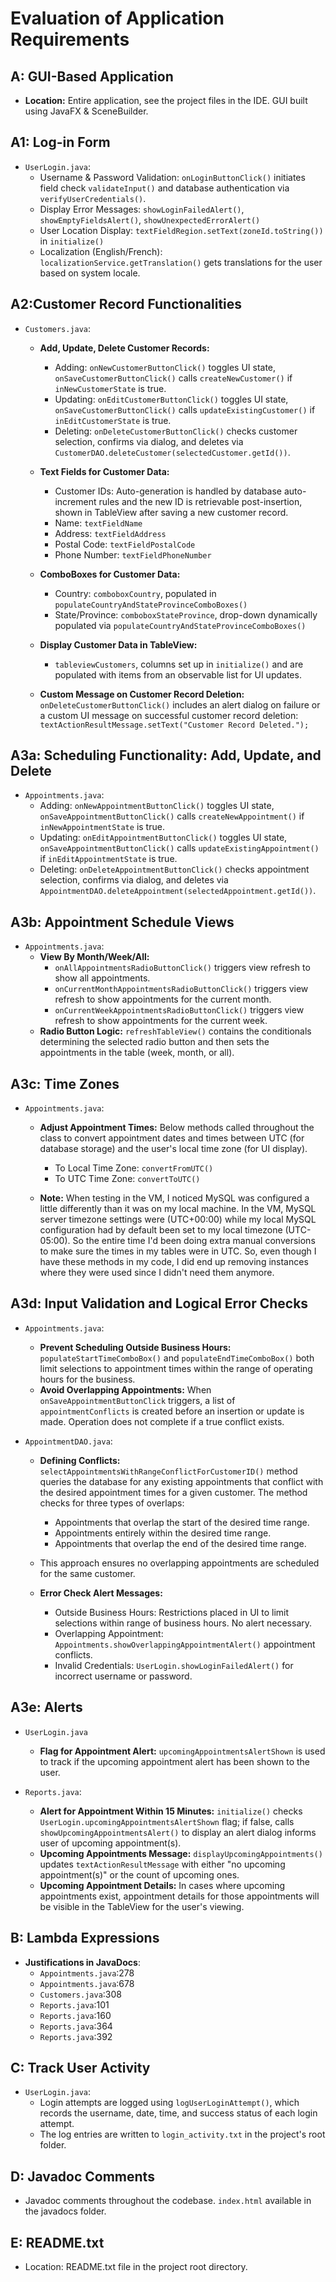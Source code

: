 # Evaluation of Application Requirements

## A: GUI-Based Application
- **Location:** Entire application, see the project files in the IDE. GUI built using JavaFX & SceneBuilder.

## A1: Log-in Form
- `UserLogin.java`:
  - Username & Password Validation: `onLoginButtonClick()` initiates field check `validateInput()` and database authentication via `verifyUserCredentials()`.
  - Display Error Messages: `showLoginFailedAlert()`, `showEmptyFieldsAlert()`, `showUnexpectedErrorAlert()`
  - User Location Display: `textFieldRegion.setText(zoneId.toString())` in `initialize()`
  - Localization (English/French): `localizationService.getTranslation()` gets translations for the user based on system locale.


## A2:Customer Record Functionalities

- `Customers.java`:
  - **Add, Update, Delete Customer Records:**
    - Adding: `onNewCustomerButtonClick()` toggles UI state, `onSaveCustomerButtonClick()` calls `createNewCustomer()` if `inNewCustomerState` is true.
    - Updating: `onEditCustomerButtonClick()` toggles UI state, `onSaveCustomerButtonClick()` calls `updateExistingCustomer()` if `inEditCustomerState` is true.
    - Deleting: `onDeleteCustomerButtonClick()` checks customer selection, confirms via dialog, and deletes via `CustomerDAO.deleteCustomer(selectedCustomer.getId())`.

  - **Text Fields for Customer Data:**
    - Customer IDs: Auto-generation is handled by database auto-increment rules and the new ID is retrievable post-insertion, shown in TableView after saving a new customer record.
    - Name: `textFieldName`
    - Address: `textFieldAddress`
    - Postal Code: `textFieldPostalCode`
    - Phone Number: `textFieldPhoneNumber`

  - **ComboBoxes for Customer Data:**
    - Country: `comboboxCountry`, populated in `populateCountryAndStateProvinceComboBoxes()`
    - State/Province: `comboboxStateProvince`, drop-down dynamically populated via `populateCountryAndStateProvinceComboBoxes()`

  - **Display Customer Data in TableView:**
    - `tableviewCustomers`, columns set up in `initialize()` and are populated with items from an observable list for UI updates.

  - **Custom Message on Customer Record Deletion:** `onDeleteCustomerButtonClick()` includes an alert dialog on failure or a custom UI message on successful customer record deletion: `textActionResultMessage.setText("Customer Record Deleted.");`


## A3a: Scheduling Functionality: Add, Update, and Delete

- `Appointments.java`:
    - Adding: `onNewAppointmentButtonClick()` toggles UI state, `onSaveAppointmentButtonClick()` calls `createNewAppointment()` if `inNewAppointmentState` is true.
    - Updating: `onEditAppointmentButtonClick()` toggles UI state, `onSaveAppointmentButtonClick()` calls `updateExistingAppointment()` if `inEditAppointmentState` is true.
    - Deleting: `onDeleteAppointmentButtonClick()` checks appointment selection, confirms via dialog, and deletes via `AppointmentDAO.deleteAppointment(selectedAppointment.getId())`.

## A3b: Appointment Schedule Views

- `Appointments.java`:
    - **View By Month/Week/All:**
        - `onAllAppointmentsRadioButtonClick()` triggers view refresh to show all appointments.
        - `onCurrentMonthAppointmentsRadioButtonClick()` triggers view refresh to show appointments for the current month.
        - `onCurrentWeekAppointmentsRadioButtonClick()` triggers view refresh to show appointments for the current week.
    - **Radio Button Logic:** `refreshTableView()` contains the conditionals determining the selected radio button and then sets the appointments in the table (week, month, or all).

## A3c: Time Zones

- `Appointments.java`:
    - **Adjust Appointment Times:** Below methods called throughout the class to convert appointment dates and times between UTC (for database storage) and the user's local time zone (for UI display). 
      - To Local Time Zone: `convertFromUTC()`
      - To UTC Time Zone: `convertToUTC()`

    - **Note:** When testing in the VM, I noticed MySQL was configured a little differently than it was on my local machine. In the VM, MySQL server timezone settings were (UTC+00:00) while my local MySQL configuration had by default been set to my local timezone (UTC-05:00). So the entire time I'd been doing extra manual conversions to make sure the times in my tables were in UTC. So, even though I have these methods in my code, I did end up removing instances where they were used since I didn't need them anymore.

## A3d: Input Validation and Logical Error Checks

- `Appointments.java`:
    - **Prevent Scheduling Outside Business Hours:** `populateStartTimeComboBox()` and `populateEndTimeComboBox()` both limit selections to appointment times within the range of operating hours for the business. 
    - **Avoid Overlapping Appointments:** When `onSaveAppointmentButtonClick` triggers, a list of `appointmentConflicts` is created before an insertion or update is made. Operation does not complete if a true conflict exists.


- `AppointmentDAO.java`:
  - **Defining Conflicts:** `selectAppointmentsWithRangeConflictForCustomerID()` method queries the database for any existing appointments that conflict with the desired appointment times for a given customer. The method checks for three types of overlaps:
    - Appointments that overlap the start of the desired time range.
    - Appointments entirely within the desired time range.
    - Appointments that overlap the end of the desired time range.
  - This approach ensures no overlapping appointments are scheduled for the same customer.


  - **Error Check Alert Messages:**
    - Outside Business Hours: Restrictions placed in UI to limit selections within range of business hours. No alert necessary.
    - Overlapping Appointment: `Appointments.showOverlappingAppointmentAlert()` appointment conflicts.
    - Invalid Credentials: `UserLogin.showLoginFailedAlert()` for incorrect username or password.


## A3e: Alerts
- `UserLogin.java` 
    - **Flag for Appointment Alert:** `upcomingAppointmentsAlertShown` is used to track if the upcoming appointment alert has been shown to the user.


- `Reports.java`:
    - **Alert for Appointment Within 15 Minutes:** `initialize()` checks `UserLogin.upcomingAppointmentsAlertShown` flag; if false, calls `showUpcomingAppointmentsAlert()` to display an alert dialog informs user of upcoming appointment(s).
    - **Upcoming Appointments Message:** `displayUpcomingAppointments()` updates `textActionResultMessage` with either "no upcoming appointment(s)" or the count of upcoming ones.
    - **Upcoming Appointment Details:** In cases where upcoming appointments exist, appointment details for those appointments will be visible in the TableView for the user's viewing.


## B: Lambda Expressions
- **Justifications in JavaDocs**:
    - `Appointments.java`:278
    - `Appointments.java`:678
    - `Customers.java`:308
    - `Reports.java`:101
    - `Reports.java`:160
    - `Reports.java`:364
    - `Reports.java`:392

## C: Track User Activity

- `UserLogin.java`:
    - Login attempts are logged using `logUserLoginAttempt()`, which records the username, date, time, and success status of each login attempt.
    - The log entries are written to `login_activity.txt` in the project's root folder.

## D: Javadoc Comments
- Javadoc comments throughout the codebase. `index.html` available in the javadocs folder.

## E: README.txt
- Location: README.txt file in the project root directory.